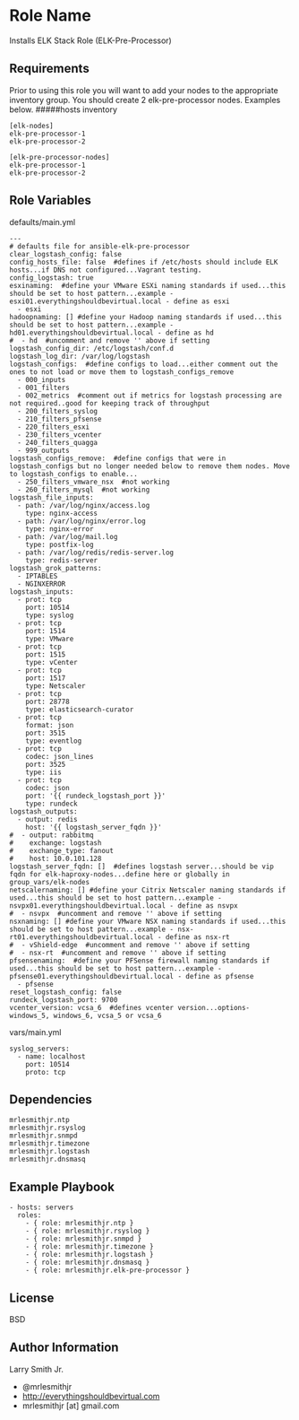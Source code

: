 Role Name
=========

Installs ELK Stack Role (ELK-Pre-Processor)

Requirements
------------

Prior to using this role you will want to add your nodes to the appropriate inventory group. You should create 2 elk-pre-processor nodes. Examples below.
#####hosts inventory
````
[elk-nodes]
elk-pre-processor-1
elk-pre-processor-2

[elk-pre-processor-nodes]
elk-pre-processor-1
elk-pre-processor-2
````

Role Variables
--------------
defaults/main.yml
````
---
# defaults file for ansible-elk-pre-processor
clear_logstash_config: false
config_hosts_file: false  #defines if /etc/hosts should include ELK hosts...if DNS not configured...Vagrant testing.
config_logstash: true
esxinaming:  #define your VMware ESXi naming standards if used...this should be set to host pattern...example - esxi01.everythingshouldbevirtual.local - define as esxi
  - esxi
hadoopnaming: [] #define your Hadoop naming standards if used...this should be set to host pattern...example - hd01.everythingshouldbevirtual.local - define as hd
#  - hd  #uncomment and remove '' above if setting
logstash_config_dir: /etc/logstash/conf.d
logstash_log_dir: /var/log/logstash
logstash_configs:  #define configs to load...either comment out the ones to not load or move them to logstash_configs_remove
  - 000_inputs
  - 001_filters
  - 002_metrics  #comment out if metrics for logstash processing are not required..good for keeping track of throughput
  - 200_filters_syslog
  - 210_filters_pfsense
  - 220_filters_esxi
  - 230_filters_vcenter
  - 240_filters_quagga
  - 999_outputs
logstash_configs_remove:  #define configs that were in logstash_configs but no longer needed below to remove them nodes. Move to logstash_configs to enable...
  - 250_filters_vmware_nsx  #not working
  - 260_filters_mysql  #not working
logstash_file_inputs:
  - path: /var/log/nginx/access.log
    type: nginx-access
  - path: /var/log/nginx/error.log
    type: nginx-error
  - path: /var/log/mail.log
    type: postfix-log
  - path: /var/log/redis/redis-server.log
    type: redis-server
logstash_grok_patterns:
  - IPTABLES
  - NGINXERROR
logstash_inputs:
  - prot: tcp
    port: 10514
    type: syslog
  - prot: tcp
    port: 1514
    type: VMware
  - prot: tcp
    port: 1515
    type: vCenter
  - prot: tcp
    port: 1517
    type: Netscaler
  - prot: tcp
    port: 28778
    type: elasticsearch-curator
  - prot: tcp
    format: json
    port: 3515
    type: eventlog
  - prot: tcp
    codec: json_lines
    port: 3525
    type: iis
  - prot: tcp
    codec: json
    port: '{{ rundeck_logstash_port }}'
    type: rundeck
logstash_outputs:
  - output: redis
    host: '{{ logstash_server_fqdn }}'
#  - output: rabbitmq
#    exchange: logstash
#    exchange_type: fanout
#    host: 10.0.101.128
logstash_server_fqdn: []  #defines logstash server...should be vip fqdn for elk-haproxy-nodes...define here or globally in group_vars/elk-nodes
netscalernaming: [] #define your Citrix Netscaler naming standards if used...this should be set to host pattern...example - nsvpx01.everythingshouldbevirtual.local - define as nsvpx
#  - nsvpx  #uncomment and remove '' above if setting
nsxnaming: [] #define your VMware NSX naming standards if used...this should be set to host pattern...example - nsx-rt01.everythingshouldbevirtual.local - define as nsx-rt
#  - vShield-edge  #uncomment and remove '' above if setting
#  - nsx-rt  #uncomment and remove '' above if setting
pfsensenaming:  #define your PFSense firewall naming standards if used...this should be set to host pattern...example - pfsense01.everythingshouldbevirtual.local - define as pfsense
  - pfsense
reset_logstash_config: false
rundeck_logstash_port: 9700
vcenter_version: vcsa_6  #defines vcenter version...options- windows_5, windows_6, vcsa_5 or vcsa_6
````
vars/main.yml
````
syslog_servers:
  - name: localhost
    port: 10514
    proto: tcp
````

Dependencies
------------

````
mrlesmithjr.ntp
mrlesmithjr.rsyslog
mrlesmithjr.snmpd
mrlesmithjr.timezone
mrlesmithjr.logstash
mrlesmithjr.dnsmasq
````
Example Playbook
----------------

    - hosts: servers
      roles:
        - { role: mrlesmithjr.ntp }
        - { role: mrlesmithjr.rsyslog }
        - { role: mrlesmithjr.snmpd }
        - { role: mrlesmithjr.timezone }
        - { role: mrlesmithjr.logstash }
        - { role: mrlesmithjr.dnsmasq }
        - { role: mrlesmithjr.elk-pre-processor }

License
-------

BSD

Author Information
------------------

Larry Smith Jr.
- @mrlesmithjr
- http://everythingshouldbevirtual.com
- mrlesmithjr [at] gmail.com
